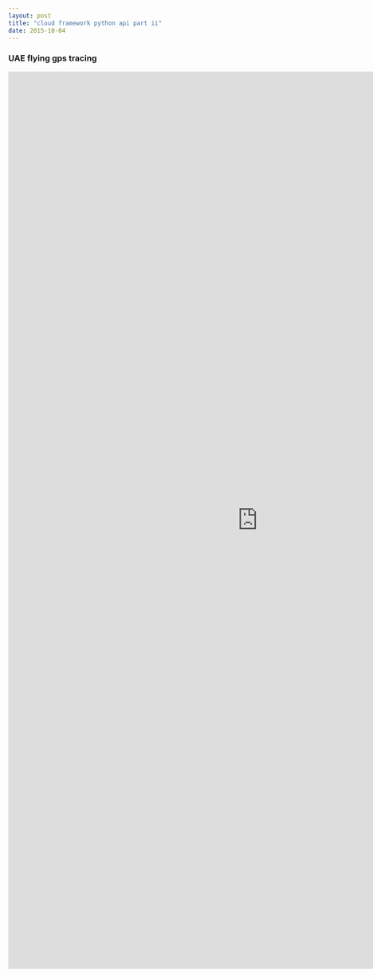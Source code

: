 ```yaml
---
layout: post
title: "cloud framework python api part ii"
date: 2015-10-04
---
```




<h3>UAE flying gps tracing</h3> 
<div>
  <iframe src="https://goo.gl/m5tr7r" width="1000px" height="1800px" frameborder="0" scrolling="no">
  </iframe>
</div>
